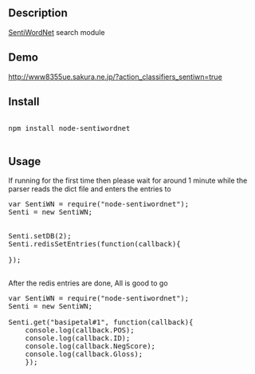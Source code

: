 [SentiWordNet]: http://sentiwordnet.isti.cnr.it/

Description
-----------

[SentiWordNet] search module

Demo
----

http://www8355ue.sakura.ne.jp/?action_classifiers_sentiwn=true

Install
-------

<pre>

npm install node-sentiwordnet

</pre>

Usage
-----
If running for the first time then please wait for around 1 minute while the parser reads the dict file and enters the entries to 

<pre>
var SentiWN = require("node-sentiwordnet");
Senti = new SentiWN;


Senti.setDB(2);
Senti.redisSetEntries(function(callback){
    
});

</pre>

After the redis entries are done, All is good to go
<pre>
var SentiWN = require("node-sentiwordnet");
Senti = new SentiWN;

Senti.get("basipetal#1", function(callback){
	console.log(callback.POS);
	console.log(callback.ID);
	console.log(callback.NegScore);
	console.log(callback.Gloss);
    });
</pre>
